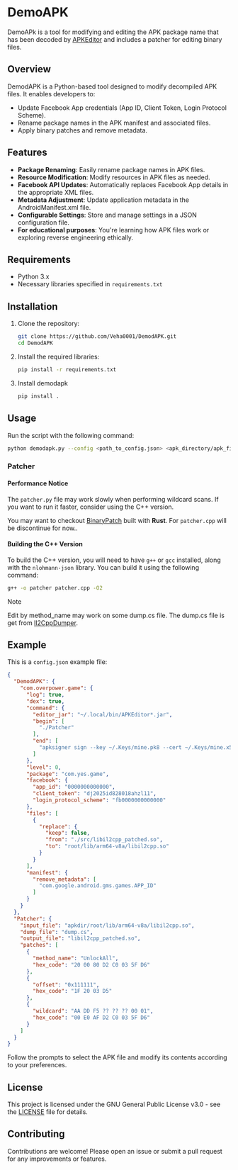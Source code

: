 # DemoAPK

DemoAPk is a tool for modifying and editing the APK package name that has been decoded by [APKEditor](https://github.com/REAndroid/APKEditor) and includes a patcher for editing binary files.

## Overview

DemodAPK is a Python-based tool designed to modify decompiled APK files. It enables developers to:

- Update Facebook App credentials (App ID, Client Token, Login Protocol Scheme).
- Rename package names in the APK manifest and associated files.
- Apply binary patches and remove metadata.

## Features

- **Package Renaming**: Easily rename package names in APK files.
- **Resource Modification**: Modify resources in APK files as needed.
- **Facebook API Updates**: Automatically replaces Facebook App details in the appropriate XML files.
- **Metadata Adjustment**: Update application metadata in the AndroidManifest.xml file.
- **Configurable Settings**: Store and manage settings in a JSON configuration file.
- **For educational purposes**: You're learning how APK files work or exploring reverse engineering ethically.

## Requirements

- Python 3.x
- Necessary libraries specified in `requirements.txt`

## Installation

1. Clone the repository:
   ```bash
   git clone https://github.com/Veha0001/DemodAPK.git
   cd DemodAPK
   ```
2. Install the required libraries:
   ```bash
   pip install -r requirements.txt
   ```
3. Install demodapk
   ```bash
   pip install .
   ```

## Usage

Run the script with the following command:

```bash
python demodapk.py --config <path_to_config.json> <apk_directory/apk_file>
```

### Patcher

#### Performance Notice

The `patcher.py` file may work slowly when performing wildcard scans. If you want to run it faster, consider using the C++ version.

You may want to checkout [BinaryPatch](https://github.com/Veha0001/BinaryPatch) built with **Rust**. For `patcher.cpp` will be discontinue for now..

#### Building the C++ Version

To build the C++ version, you will need to have `g++` or `gcc` installed, along with the `nlohmann-json` library. You can build it using the following command:

```bash
g++ -o patcher patcher.cpp -O2
```

> [!NOTE]
> Edit by method_name may work on some dump.cs file.
> The dump.cs file is get from [Il2CppDumper](https://github.com/Perfare/Il2CppDumper).

## Example
This is a `config.json` example file:
```json
{
  "DemodAPK": {
    "com.overpower.game": {
      "log": true,
      "dex": true,
      "command": {
        "editor_jar": "~/.local/bin/APKEditor*.jar",
        "begin": [
          "./Patcher"
        ],
        "end": [
          "apksigner sign --key ~/.Keys/mine.pk8 --cert ~/.Keys/mine.x509.pem src/Game/*.apk"
        ]
      },
      "level": 0,
      "package": "com.yes.game",
      "facebook": {
        "app_id": "0000000000000",
        "client_token": "dj2025id828018ahzl11",
        "login_protocol_scheme": "fb0000000000000"
      },
      "files": [
        {
          "replace": {
            "keep": false,
            "from": "./src/libil2cpp_patched.so",
            "to": "root/lib/arm64-v8a/libil2cpp.so"
          }
        }
      ],
      "manifest": {
        "remove_metadata": [
          "com.google.android.gms.games.APP_ID"
        ]
      }
    }
  },
  "Patcher": {
    "input_file": "apkdir/root/lib/arm64-v8a/libil2cpp.so",
    "dump_file": "dump.cs",
    "output_file": "libil2cpp_patched.so",
    "patches": [
      {
        "method_name": "UnlockAll",
        "hex_code": "20 00 80 D2 C0 03 5F D6"
      },
      {
        "offset": "0x111111",
        "hex_code": "1F 20 03 D5"
      },
      {
        "wildcard": "AA DD F5 ?? ?? ?? 00 01",
        "hex_code": "00 E0 AF D2 C0 03 5F D6"
      }
    ]
  }
}
```

Follow the prompts to select the APK file and modify its contents according to your preferences.
## License

This project is licensed under the GNU General Public License v3.0 - see the [LICENSE](LICENSE) file for details.

## Contributing

Contributions are welcome! Please open an issue or submit a pull request for any improvements or features.

<!--
## Acknowledgements

- Thanks to all contributors and open-source projects that made this tool possible.
-->
